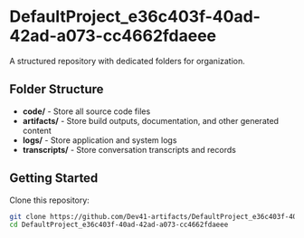 # DefaultProject_e36c403f-40ad-42ad-a073-cc4662fdaeee
A structured repository with dedicated folders for organization.

## Folder Structure

- **code/** - Store all source code files
- **artifacts/** - Store build outputs, documentation, and other generated content
- **logs/** - Store application and system logs
- **transcripts/** - Store conversation transcripts and records

## Getting Started

Clone this repository:
```bash
git clone https://github.com/Dev41-artifacts/DefaultProject_e36c403f-40ad-42ad-a073-cc4662fdaeee
cd DefaultProject_e36c403f-40ad-42ad-a073-cc4662fdaeee
```
